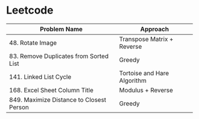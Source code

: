 # Leetcode

|Problem Name                                   |Approach                   |
|-----------------------------------------------|---------------------------|
|48. Rotate Image                               |Transpose Matrix + Reverse |
|83. Remove Duplicates from Sorted List         |Greedy                     |
|141. Linked List Cycle                         |Tortoise and Hare Algorithm|
|168. Excel Sheet Column Title                  |Modulus + Reverse          |
|849. Maximize Distance to Closest Person       |Greedy                     |